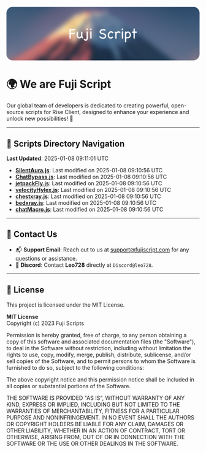 ![Banner](.github/b.webp)

# 🌍 **We are Fuji Script**

Our global team of developers is dedicated to creating powerful, open-source scripts for Rise Client, designed to enhance your experience and unlock new possibilities! 🌟

---
<!-- SCRIPTS_NAVIGATION_START -->
## 📂 **Scripts Directory Navigation**

**Last Updated**: 2025-01-08 09:11:01 UTC

- **[SilentAura.js](scripts/SilentAura.js)**: Last modified on 2025-01-08 09:10:56 UTC
- **[ChatBypass.js](scripts/ChatBypass.js)**: Last modified on 2025-01-08 09:10:56 UTC
- **[jetpackFly.js](scripts/jetpackFly.js)**: Last modified on 2025-01-08 09:10:56 UTC
- **[velocityHylex.js](scripts/velocityHylex.js)**: Last modified on 2025-01-08 09:10:56 UTC
- **[chestxray.js](scripts/chestxray.js)**: Last modified on 2025-01-08 09:10:56 UTC
- **[bedxray.js](scripts/bedxray.js)**: Last modified on 2025-01-08 09:10:56 UTC
- **[chatMacro.js](scripts/chatMacro.js)**: Last modified on 2025-01-08 09:10:56 UTC

<!-- SCRIPTS_NAVIGATION_END -->

---

## 💬 **Contact Us**  
- 📬 **Support Email**: Reach out to us at [support@fujiscript.com](mailto:support@fujiscript.com) for any questions or assistance.  
- 💬 **Discord**: Contact **Leo728** directly at `Discord@leo728`.

---

## 📜 **License**

This project is licensed under the MIT License.  

**MIT License**  
Copyright (c) 2023 Fuji Scripts  

Permission is hereby granted, free of charge, to any person obtaining a copy of this software and associated documentation files (the "Software"), to deal in the Software without restriction, including without limitation the rights to use, copy, modify, merge, publish, distribute, sublicense, and/or sell copies of the Software, and to permit persons to whom the Software is furnished to do so, subject to the following conditions:  

The above copyright notice and this permission notice shall be included in all copies or substantial portions of the Software.  

THE SOFTWARE IS PROVIDED "AS IS", WITHOUT WARRANTY OF ANY KIND, EXPRESS OR IMPLIED, INCLUDING BUT NOT LIMITED TO THE WARRANTIES OF MERCHANTABILITY, FITNESS FOR A PARTICULAR PURPOSE AND NONINFRINGEMENT. IN NO EVENT SHALL THE AUTHORS OR COPYRIGHT HOLDERS BE LIABLE FOR ANY CLAIM, DAMAGES OR OTHER LIABILITY, WHETHER IN AN ACTION OF CONTRACT, TORT OR OTHERWISE, ARISING FROM, OUT OF OR IN CONNECTION WITH THE SOFTWARE OR THE USE OR OTHER DEALINGS IN THE SOFTWARE.  
